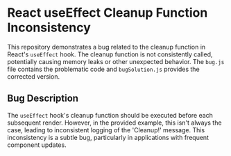 # React useEffect Cleanup Function Inconsistency

This repository demonstrates a bug related to the cleanup function in React's `useEffect` hook. The cleanup function is not consistently called, potentially causing memory leaks or other unexpected behavior.  The `bug.js` file contains the problematic code and `bugSolution.js` provides the corrected version.

## Bug Description
The `useEffect` hook's cleanup function should be executed before each subsequent render.  However, in the provided example, this isn't always the case, leading to inconsistent logging of the 'Cleanup!' message.  This inconsistency is a subtle bug, particularly in applications with frequent component updates.